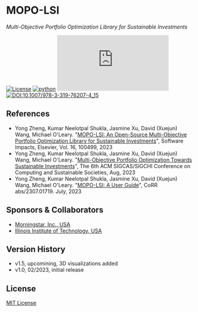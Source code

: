 # MOPO-LSI
*Multi-Objective Portfolio Optimization Library for Sustainable Investments*

[![License](https://img.shields.io/badge/License-MIT-orange.svg)](./LICENSE)
[![python](https://badges.aleen42.com/src/python.svg)](https://badges.aleen42.com/src/python.svg)
[![Citation Badge](https://api.juleskreuer.eu/citation-badge.php?doi=10.1016/j.simpa.2023.100499)](https://scholar.google.com/citations?view_op=view_citation&hl=en&citation_for_view=0FENWMcAAAAJ:nRpfm8aw39MC)
[![DOI:10.1007/978-3-319-76207-4_15](https://zenodo.org/badge/DOI/10.1016/j.simpa.2023.100499.svg)](https://doi.org/10.1016/j.simpa.2023.100499)

## References
+ Yong Zheng, Kumar Neelotpal Shukla, Jasmine Xu, David (Xuejun) Wang, Michael O'Leary. "[MOPO-LSI: An Open-Source Multi-Objective Portfolio Optimization Library for Sustainable Investments](https://doi.org/10.1016/j.simpa.2023.100499)", Software Impacts, Elsevier, Vol. 16, 100499, 2023
+ Yong Zheng, Kumar Neelotpal Shukla, Jasmine Xu, David (Xuejun) Wang, Michael O'Leary. "[Multi-Objective Portfolio Optimization Towards Sustainable Investments](https://doi.org/10.1145/3588001.3609373)", The 6th ACM SIGCAS/SIGCHI Conference on Computing and Sustainable Societies, Aug, 2023
+ Yong Zheng, Kumar Neelotpal Shukla, Jasmine Xu, David (Xuejun) Wang, Michael O'Leary. "[MOPO-LSI: A User Guide](https://arxiv.org/abs/2307.01719)", CoRR abs/2307.01719. July, 2023

## Sponsors & Collaborators
+ [Morningstar, Inc., USA](https://www.morningstar.com/)
+ [Illinois Institute of Technology, USA](https://www.iit.edu/)

## Version History
+ v1.5, upcomining, 3D visualizations added
+ v1.0, 02/2023, initial release

## License
[MIT License](./LICENSE)

